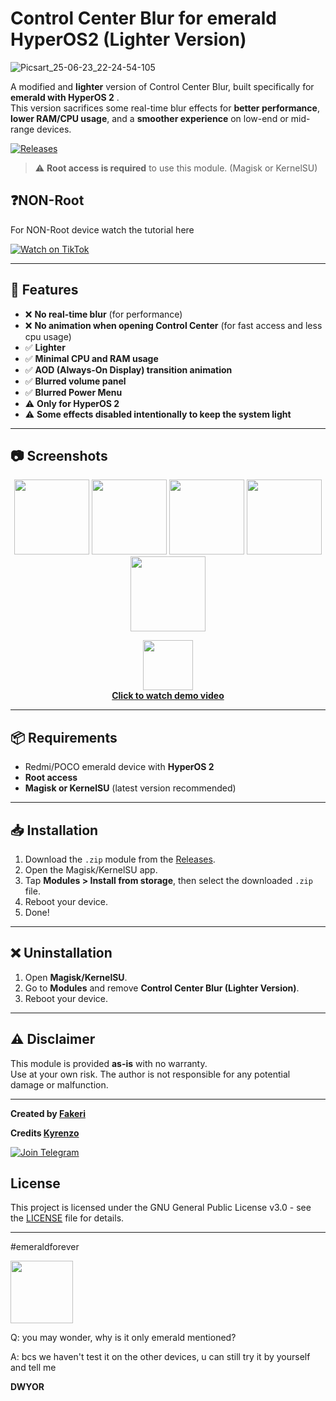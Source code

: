 # Control Center Blur for emerald HyperOS2 (Lighter Version) 
![Picsart_25-06-23_22-24-54-105](https://github.com/user-attachments/assets/2e30c556-aa1f-44e9-944c-15f8b9614099)

A modified and **lighter** version of Control Center Blur, built specifically for **emerald with HyperOS 2** .  
This version sacrifices some real-time blur effects for **better performance**, **lower RAM/CPU usage**, and a **smoother experience** on low-end or mid-range devices.

[![Releases](https://img.shields.io/github/v/release/fakerieh/Control-Center-Blur-for-HyperOS2-but-LIGHTER-?label=Download%20Releases&style=for-the-badge&logo=github)](https://github.com/fakerieh/Control-Center-Blur-for-HyperOS2-but-LIGHTER-/releases)

> ⚠️ **Root access is required** to use this module. (Magisk or KernelSU)

## ❓NON-Root
For NON-Root device watch the tutorial here

[![Watch on TikTok](https://img.shields.io/badge/Tutorial%20Video-TikTok-blueviolet?style=for-the-badge&logo=tiktok&logoColor=white)](https://www.tiktok.com/@emerald_g99/video/7451981653653654790?is_from_webapp=1&sender_device=pc&web_id=7509390879649957384)


---

## 🔧 Features

- ❌ **No real-time blur** (for performance)
- ❌ **No animation when opening Control Center** (for fast access and less cpu usage)
- ✅ **Lighter**
- ✅ **Minimal CPU and RAM usage**
- ✅ **AOD (Always-On Display) transition animation**
- ✅ **Blurred volume panel**
- ✅ **Blurred Power Menu**
- ⚠️ **Only for HyperOS 2**
- ⚠️ **Some effects disabled intentionally to keep the system light**

---

## 📷 Screenshots

  <p align="center">
  <img src="https://github.com/user-attachments/assets/85461d96-2d3a-4c67-99ef-7e7018e3076e" width="120"/>
  <img src="https://github.com/user-attachments/assets/e6f6fe85-6203-4b91-aa80-7649f0cf8f63" width="120"/>
  <img src="https://github.com/user-attachments/assets/25394ed1-ae5b-4165-b4e4-c1710f0d2752" width="120"/>
  <img src="https://github.com/user-attachments/assets/eed40282-7341-4037-adca-ca8f87c8e932" width="120"/>
  <img src="https://github.com/user-attachments/assets/6b433479-a962-477f-91d8-b2f513fe882f" width="120"/>
</p>


<p align="center">
  <a href="https://github.com/user-attachments/assets/1863f8ae-d1d5-4614-ad8d-3cfa18b548c5">
    <img src="https://img.icons8.com/fluency/48/youtube-play.png" width="80"/><br/>
    <b>Click to watch demo video</b>
  </a>
</p>



---

## 📦 Requirements

- Redmi/POCO emerald device with **HyperOS 2**
- **Root access**
- **Magisk or KernelSU** (latest version recommended)

---

## 📥 Installation

1. Download the `.zip` module from the [Releases](https://github.com/fakerieh/Control-Center-Blur-for-HyperOS2-but-LIGHTER-/releases).
2. Open the Magisk/KernelSU app.
3. Tap **Modules > Install from storage**, then select the downloaded `.zip` file.
4. Reboot your device.
5. Done!

---

## ❌ Uninstallation

1. Open **Magisk/KernelSU**.
2. Go to **Modules** and remove **Control Center Blur (Lighter Version)**.
3. Reboot your device.

---

## ⚠️ Disclaimer

This module is provided **as-is** with no warranty.  
Use at your own risk. The author is not responsible for any potential damage or malfunction.

---

**Created by [Fakeri](https://github.com/fakerieh)**

**Credits [Kyrenzo](https://github.com/kyrenzo)**



[![Join Telegram](https://img.shields.io/badge/Join-Telegram-2CA5E0?style=for-the-badge&logo=telegram&logoColor=white)](https://t.me/EmeraldDiscuss)

## License

This project is licensed under the GNU General Public License v3.0 - see the [LICENSE](./LICENSE) file for details.

---

#emeraldforever 

<img src="https://raw.githubusercontent.com/fakerieh/Control-Center-Blur-for-emerald-HyperOS2-Light-Version/refs/heads/main/banner/Emerald_JE3_BE3.png" width="100">

Q: you may wonder, why is it only emerald mentioned? 

A: bcs we haven't test it on the other devices, u can still try it by yourself and tell me

**DWYOR**
